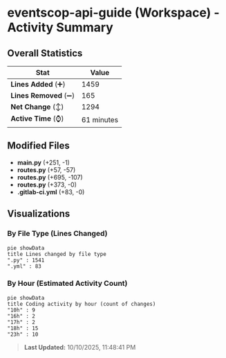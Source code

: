 # eventscop-api-guide (Workspace) - Activity Summary 

## Overall Statistics

| Stat                   | Value                                                             |
| ---------------------- | ----------------------------------------------------------------- |
| **Lines Added** (➕)   | 1459                                          |
| **Lines Removed** (➖) | 165                                        |
| **Net Change** (↕)    | 1294                |
| **Active Time** (⌚)   | 61 minutes |


## Modified Files
- **main.py** (+251, -1)
- **routes.py** (+57, -57)
- **routes.py** (+695, -107)
- **routes.py** (+373, -0)
- **.gitlab-ci.yml** (+83, -0)

## Visualizations

### By File Type (Lines Changed)

```mermaid
pie showData
title Lines changed by file type
".py" : 1541
".yml" : 83
```

### By Hour (Estimated Activity Count)

```mermaid
pie showData
title Coding activity by hour (count of changes)
"10h" : 9
"16h" : 2
"17h" : 2
"18h" : 15
"23h" : 10
```


> **Last Updated:** 10/10/2025, 11:48:41 PM